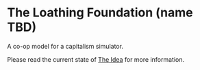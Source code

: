 # The Loathing Foundation (name TBD)

A co-op model for a capitalism simulator.

Please read the current state of [The Idea](docs/IDEA.md) for more information.
